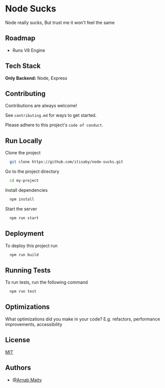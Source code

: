 # Node Sucks

Node really sucks, But trust me it won't feel the same 


## Roadmap

- Runs V8 Engine

## Tech Stack

**Only Backend:** Node, Express


## Contributing

Contributions are always welcome!

See `contributing.md` for ways to get started.

Please adhere to this project's `code of conduct`.


## Run Locally

Clone the project

```bash
  git clone https://github.com/itisaby/node-sucks.git
```

Go to the project directory

```bash
  cd my-project
```

Install dependencies

```bash
  npm install
```

Start the server

```bash
  npm run start
```


## Deployment

To deploy this project run

```bash
  npm run build
```


## Running Tests

To run tests, run the following command

```bash
  npm run test
```


## Optimizations

What optimizations did you make in your code? E.g. refactors, performance improvements, accessibility


## License

[MIT](https://choosealicense.com/licenses/mit/)


## Authors

- [@Arnab Maity](https://www.github.com/itisaby)
